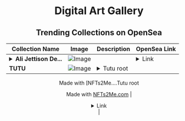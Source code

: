 <div align="center">

# Digital Art Gallery

## Trending Collections on OpenSea

| Collection Name                       | Image                                                                                     | Description                       | OpenSea Link                                                                                          |
|---------------------------------------|-------------------------------------------------------------------------------------------|-----------------------------------|--------------------------------------------------------------------------------------------------------|
| **<details><summary>Ali Jettison De...</summary>Ali Jettison Designer</details>** | ![Image](https://i.seadn.io/s/raw/files/61f01b58bfc4478e5b794bff25d4d760.jpg?w=500&auto=format?w=200&auto=format) |  | <details><summary>Link</summary>[Ali Jettison Designer](https://opensea.io/collection/ali-jettison-designer)</details> |
| **TUTU** | ![Image](https://i.seadn.io/s/raw/files/12140fadb8db29264001bebb66a9dc0b.webp?w=500&auto=format?w=200&auto=format) | <details><summary>Tutu root

Made with [NFTs2Me....</summary>Tutu root

Made with [NFTs2Me.com](https://nfts2me.com/)</details> | <details><summary>Link</summary>[TUTU](https://opensea.io/collection/tutu-51)</details> |

</div>